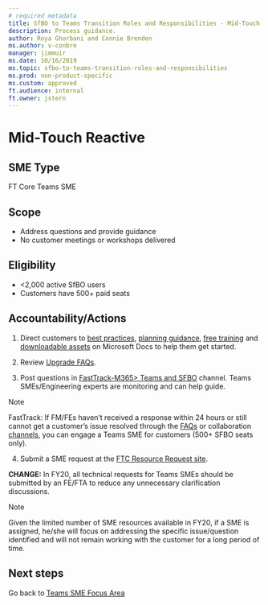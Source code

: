 ```yaml
---
# required metadata
title: SfBO to Teams Transition Roles and Responsibilities - Mid-Touch Reactive Assistance
description: Process guidance.
author: Roya Ghorbani and Connie Brenden
ms.author: v-conbre
manager: jimmuir
ms.date: 10/16/2019
ms.topic: sfbo-to-teams-transition-roles-and-responsibilities
ms.prod: non-product-specific
ms.custom: approved
ft.audience: internal
ft.owner: jstern
---
```

# Mid-Touch Reactive

## SME Type

FT Core Teams SME

## Scope

- Address questions and provide guidance
- No customer meetings or workshops delivered

## Eligibility

- <2,000 active SfBO users
- Customers have 500+ paid seats

## Accountability/Actions

1. Direct customers to [best practices](https://aka.ms/skypetoteams), [planning guidance](https://aka.ms/SkypeToTeamsPlanning), [free training](https://aka.ms/TeamsLiveTraining) and [downloadable assets](https://aka.ms/UpgradeSuccesskit) on Microsoft Docs to help them get started.

2. Review [Upgrade FAQs](https://docs.microsoft.com/en-us/MicrosoftTeams/faq-journey).

3. Post questions in [FastTrack-M365> Teams and SFBO](https://teams.microsoft.com/l/channel/19%3a2b225617cf0948a9b23dc4b9e5db7525%40thread.skype/Teams%2520and%2520SFBO?groupId=4be32c1a-84cf-43d6-b8a2-9986a996b0a5&tenantId=72f988bf-86f1-41af-91ab-2d7cd011db47) channel. Teams SMEs/Engineering experts are monitoring and can help guide.

>[!NOTE]
>FastTrack: If FM/FEs haven’t received a response within 24 hours or still cannot get a customer’s issue resolved through the [FAQs](https://docs.microsoft.com/en-us/MicrosoftTeams/faq-journey) or collaboration [channels](https://teams.microsoft.com/l/channel/19%3a2b225617cf0948a9b23dc4b9e5db7525%40thread.skype/Teams%2520and%2520SFBO?groupId=4be32c1a-84cf-43d6-b8a2-9986a996b0a5&tenantId=72f988bf-86f1-41af-91ab-2d7cd011db47), you can engage a Teams SME for customers (500+ SFBO seats only).  

4. Submit a SME request at the [FTC Resource Request site](https://microsoft.sharepoint.com/teams/ftccm/SitePages/FTC%20Resource%20Request.aspx).

**CHANGE:** In FY20, all technical requests for Teams SMEs should be submitted by an FE/FTA to reduce any unnecessary clarification discussions.

>[!NOTE]
>Given the limited number of SME resources available in FY20, if a SME is assigned, he/she will focus on addressing the specific issue/question identified and will not remain working with the customer for a long period of time.

## Next steps

Go back to [Teams SME Focus Area](teams-sme-focus-area.md)
